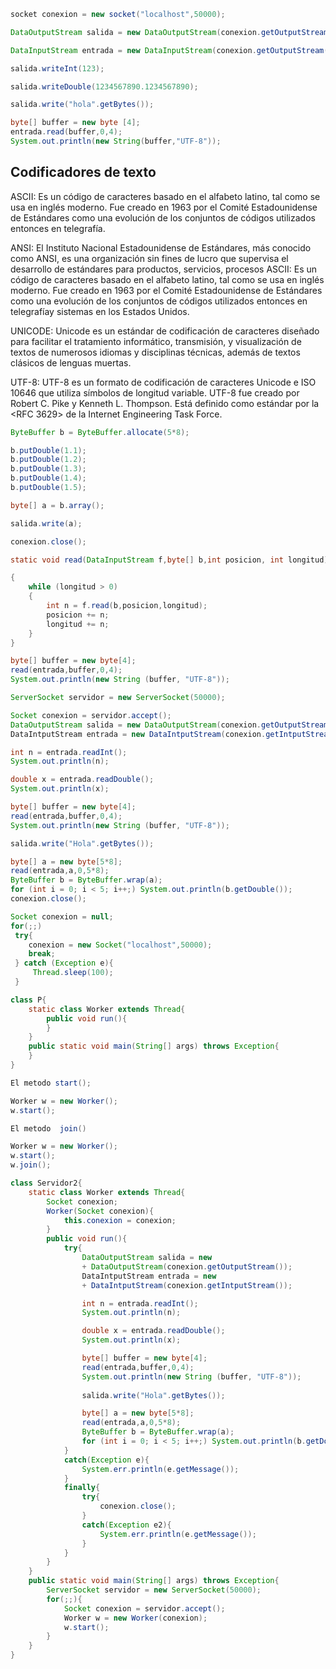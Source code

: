 ```java
socket conexion = new socket("localhost",50000);

DataOutputStream salida = new DataOutputStream(conexion.getOutputStream());

DataInputStream entrada = new DataInputStream(conexion.getOutputStream());

salida.writeInt(123);

salida.writeDouble(1234567890.1234567890);

salida.write("hola".getBytes());

byte[] buffer = new byte [4];
entrada.read(buffer,0,4);
System.out.println(new String(buffer,"UTF-8"));
```

## Codificadores de texto

ASCII: Es un código de caracteres basado en el alfabeto latino, tal como se usa en inglés moderno. Fue creado en 1963 por el Comité Estadounidense de Estándares como una evolución de los conjuntos de códigos utilizados entonces en telegrafía.

ANSI: El Instituto Nacional Estadounidense de Estándares, más conocido como ANSI, es una organización sin fines de lucro que supervisa el desarrollo de estándares para productos, servicios, procesos ASCII: Es un código de caracteres basado en el alfabeto latino, tal como se usa en inglés moderno. Fue creado en 1963 por el Comité Estadounidense de Estándares como una evolución de los conjuntos de códigos utilizados entonces en telegrafíay sistemas en los Estados Unidos.

UNICODE: Unicode es un estándar de codificación de caracteres diseñado para facilitar el tratamiento informático, transmisión, y visualización de textos de numerosos idiomas y disciplinas técnicas, además de textos clásicos de lenguas muertas.

UTF-8: UTF-8 es un formato de codificación de caracteres Unicode e ISO 10646 que utiliza símbolos de longitud variable. UTF-8 fue creado por Robert C. Pike y Kenneth L. Thompson. Está definido como estándar por la <RFC 3629> de la Internet Engineering Task Force.​  


```java
ByteBuffer b = ByteBuffer.allocate(5*8);

b.putDouble(1.1);
b.putDouble(1.2);
b.putDouble(1.3);
b.putDouble(1.4);
b.putDouble(1.5);

byte[] a = b.array();

salida.write(a);

conexion.close();

```

```java
static void read(DataInputStream f,byte[] b,int posicion, int longitud) throws Exception

{
	while (longitud > 0)
	{
		int n = f.read(b,posicion,longitud);
		posicion += n;
		longitud += n;
	}
}

byte[] buffer = new byte[4];
read(entrada,buffer,0,4);
System.out.println(new String (buffer, "UTF-8"));
```

```java
ServerSocket servidor = new ServerSocket(50000);

Socket conexion = servidor.accept();
DataOutputStream salida = new DataOutputStream(conexion.getOutputStream());
DataIntputStream entrada = new DataIntputStream(conexion.getIntputStream());

int n = entrada.readInt();
System.out.println(n);

double x = entrada.readDouble();
System.out.println(x);

byte[] buffer = new byte[4];
read(entrada,buffer,0,4);
System.out.println(new String (buffer, "UTF-8"));
```

```java
salida.write("Hola".getBytes());

byte[] a = new byte[5*8];
read(entrada,a,0,5*8);
ByteBuffer b = ByteBuffer.wrap(a);
for (int i = 0; i < 5; i++;) System.out.println(b.getDouble());
conexion.close();
```

```java
Socket conexion = null;
for(;;)
 try{
	conexion = new Socket("localhost",50000);
	break;
 } catch (Exception e){
	 Thread.sleep(100);
 }
```

```Java
class P{
	static class Worker extends Thread{
		public void run(){
		}
	}
	public static void main(String[] args) throws Exception{
	}
}
```

```Java
El metodo start();

Worker w = new Worker();
w.start();

El metodo  join()

Worker w = new Worker();
w.start();
w.join();
```

```Java
class Servidor2{
	static class Worker extends Thread{
		Socket conexion;
		Worker(Socket conexion){
			this.conexion = conexion;
		}
		public void run(){
			try{		
				DataOutputStream salida = new 
				+ DataOutputStream(conexion.getOutputStream());
				DataIntputStream entrada = new
				+ DataIntputStream(conexion.getIntputStream());

				int n = entrada.readInt();
				System.out.println(n);

				double x = entrada.readDouble();
				System.out.println(x);

				byte[] buffer = new byte[4];
				read(entrada,buffer,0,4);
				System.out.println(new String (buffer, "UTF-8"));
				
				salida.write("Hola".getBytes());

				byte[] a = new byte[5*8];
				read(entrada,a,0,5*8);
				ByteBuffer b = ByteBuffer.wrap(a);
				for (int i = 0; i < 5; i++;) System.out.println(b.getDouble());
			}
			catch(Exception e){
				System.err.println(e.getMessage());
			}
			finally{
				try{
					conexion.close();
				}
				catch(Exception e2){
					System.err.println(e.getMessage());
				}
			}
		}
	}
	public static void main(String[] args) throws Exception{
		ServerSocket servidor = new ServerSocket(50000);
		for(;;){
			Socket conexion = servidor.accept();
			Worker w = new Worker(conexion);
			w.start();
		}
	}
}
```


